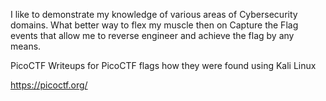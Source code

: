 I like to demonstrate my knowledge of various areas of Cybersecurity domains. What better way to flex my muscle then on Capture the Flag events that allow me to reverse engineer and achieve the flag by any means. 


PicoCTF
Writeups for PicoCTF flags how they were found using Kali Linux 

https://picoctf.org/
